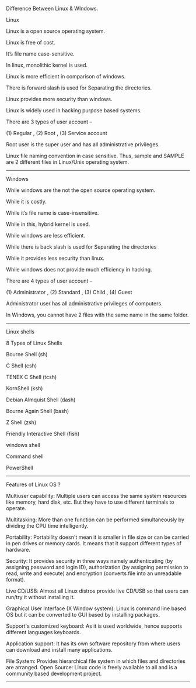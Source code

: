 Difference Between Linux & WIndows.

Linux 

Linux is a open source operating system.	

Linux is free of cost.	

It’s file name case-sensitive.

In linux, monolithic kernel is used.

Linux is more efficient in comparison of windows.	

There is forward slash is used for Separating the directories.	

Linux provides more security than windows.	

Linux is widely used in hacking purpose based systems.	

There are 3 types of user account – 

(1) Regular , (2) Root , (3) Service account

Root user is the super user and has all administrative privileges.	

Linux file naming convention in case sensitive. Thus, sample and SAMPLE are 2 different files in Linux/Unix operating system.	

--------------------------------------------------------------------------------------------

Windows

While windows are the not the open source operating system.

While it is costly.

While it’s file name is case-insensitive.

While in this, hybrid kernel is used.

While windows are less efficient.

While there is back slash is used for Separating the directories

While it provides less security than linux.

While windows does not provide much efficiency in hacking.

There are 4 types of user account – 

(1) Administrator , (2) Standard , (3) Child , (4) Guest

Administrator user has all administrative privileges of computers.

In Windows, you cannot have 2 files with the same name in the same folder.

--------------------------------------------------------------------------------------------
Linux shells 

8 Types of Linux Shells

Bourne Shell (sh)

C Shell (csh)

TENEX C Shell (tcsh)

KornShell (ksh)

Debian Almquist Shell (dash)

Bourne Again Shell (bash)

Z Shell (zsh)

Friendly Interactive Shell (fish)

windows shell 

Command shell

PowerShell

---------------------------------------------------------------------------------------------
Features of Linux OS ?

Multiuser capability: Multiple users can access the same system resources like memory, hard disk, etc. But they have to use different terminals to operate.

Multitasking: More than one function can be performed simultaneously by dividing the CPU time intelligently.

Portability: Portability doesn't mean it is smaller in file size or can be carried in pen drives or memory cards. It means that it support different types of hardware.

Security: It provides security in three ways namely authenticating (by assigning password and login ID), authorization (by assigning permission to read, write and execute) and encryption (converts file into an unreadable format).

Live CD/USB: Almost all Linux distros provide live CD/USB so that users can run/try it without installing it.

Graphical User Interface (X Window system): Linux is command line based OS but it can be converted to GUI based by installing packages.

Support's customized keyboard: As it is used worldwide, hence supports different languages keyboards.

Application support: It has its own software repository from where users can download and install many applications.

File System: Provides hierarchical file system in which files and directories are arranged.
Open Source: Linux code is freely available to all and is a community based development project.

---------------------------------------------------------------------------------------------

